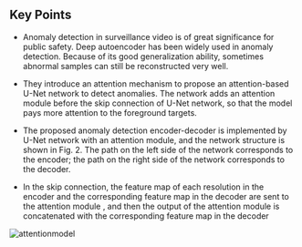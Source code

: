 
## Key Points
* Anomaly detection in surveillance video is of great significance for public safety. Deep autoencoder has been widely used in anomaly detection. Because of its good generalization ability, sometimes abnormal samples can still be reconstructed very well.

* They introduce an attention mechanism to propose an attention-based U-Net network to detect anomalies. The network adds an attention module before the skip connection of U-Net network, so that the model pays more attention to the foreground targets.

* The proposed anomaly detection encoder-decoder is implemented by U-Net network with an attention module, and the network structure is shown in Fig. 2. The path on the left side of the network corresponds to the encoder; the path on the right side of the network corresponds to the decoder.

* In the skip connection, the feature map of each resolution in the encoder and the corresponding feature map in the decoder are sent to the attention module , and then the output of the attention module is concatenated with the corresponding feature map in the decoder
 
 
 ![attentionmodel](https://user-images.githubusercontent.com/51711008/231850335-449d652b-e4de-4990-bcaf-7fca94286ab4.png)
